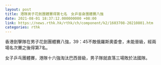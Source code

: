 ```yaml
---
layout: post
title: 港隊男子花劍團體賽得第七名　女乒晉身團體賽八強
date: 2021-08-01 18:37:12.000000000 +08:00
link: https://news.rthk.hk/rthk/ch/component/k2/1603708-20210801.htm
categories: rthk
---
```


香港劍擊隊在男子花劍團體賽八強，39：45不敵俄羅斯奧委會，未能晉級，經兩場名次賽之後得第7名。

女子乒乓團體賽，港隊十六強淘汰巴西晉級，男子隊就直落三場敗於法國隊。
